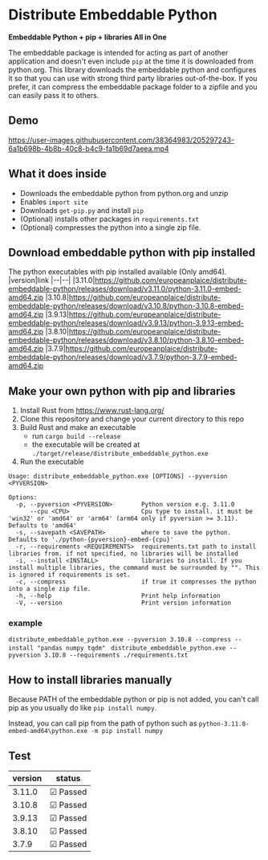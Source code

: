 # Distribute Embeddable Python

**Embeddable Python + pip + libraries All in One**

The embeddable package is intended for acting as part of another application and 
doesn't even include `pip` at the time it is downloaded from python.org. This library downloads the embeddable python and configures it so that you can use with strong third party libraries out-of-the-box. If you prefer, it can compress the embeddable package folder to a zipfile and you can easily pass it to others.

## Demo

https://user-images.githubusercontent.com/38364983/205297243-6a1b698b-4b8b-40c8-b4c9-fa1b69d7aeea.mp4


## What it does inside
* Downloads the embeddable python from python.org and unzip
* Enables `import site`
* Downloads `get-pip.py` and install `pip`
* (Optional) installs other packages in `requirements.txt`
* (Optional) compresses the python into a single zip file.

## Download embeddable python with pip installed
The python executables with pip installed available (Only amd64).
|version|link
|--|--|
|3.11.0|https://github.com/europeanplaice/distribute-embeddable-python/releases/download/v3.11.0/python-3.11.0-embed-amd64.zip
|3.10.8|https://github.com/europeanplaice/distribute-embeddable-python/releases/download/v3.10.8/python-3.10.8-embed-amd64.zip
|3.9.13|https://github.com/europeanplaice/distribute-embeddable-python/releases/download/v3.9.13/python-3.9.13-embed-amd64.zip
|3.8.10|https://github.com/europeanplaice/distribute-embeddable-python/releases/download/v3.8.10/python-3.8.10-embed-amd64.zip
|3.7.9|https://github.com/europeanplaice/distribute-embeddable-python/releases/download/v3.7.9/python-3.7.9-embed-amd64.zip

## Make your own python with pip and libraries
1. Install Rust from https://www.rust-lang.org/
2. Clone this repository and change your current directory to this repo
3. Build Rust and make an executable
   * run `cargo build --release`
   * the executable will be created at `./target/release/distribute_embeddable_python.exe`
4. Run the executable

```
Usage: distribute_embeddable_python.exe [OPTIONS] --pyversion <PYVERSION>

Options:
  -p, --pyversion <PYVERSION>        Python version e.g. 3.11.0
      --cpu <CPU>                    Cpu type to install. it must be 'win32' or 'amd64' or 'arm64' (arm64 only if pyversion >= 3.11). Defaults to 'amd64'
  -s, --savepath <SAVEPATH>          where to save the python. Defaults to './python-{pyversion}-embed-{cpu}'
  -r, --requirements <REQUIREMENTS>  requirements.txt path to install libraries from. if not specified, no libraries will be installed
  -i, --install <INSTALL>            libraries to install. If you install multiple libraries, the command must be surrounded by "". This is ignored if requirements is set.
  -c, --compress                     if true it compresses the python into a single zip file.
  -h, --help                         Print help information
  -V, --version                      Print version information
```

### example
`distribute_embeddable_python.exe --pyversion 3.10.8 --compress --install "pandas numpy tqdm" `
`distribute_embeddable_python.exe --pyversion 3.10.8 --requirements ./requirements.txt `

## How to install libraries manually
Because PATH of the embeddable python or pip is not added, you can't call pip as you usually do like `pip install numpy`. 

Instead, you can call pip from the path of python such as `python-3.11.0-embed-amd64\python.exe -m pip install numpy`

## Test

|version|status
|--|--|
|3.11.0|☑ Passed|
|3.10.8|☑ Passed|
|3.9.13|☑ Passed|
|3.8.10|☑ Passed|
|3.7.9|☑ Passed|
